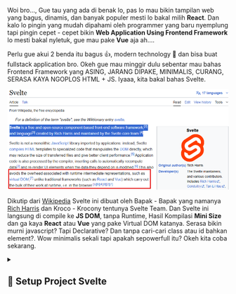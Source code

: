 Woi bro..., Gue tau yang ada di benak lo, pas lo mau bikin tampilan web yang bagus, dinamis, dan banyak populer mesti lo bakal milih **React**. Dan kalo lo pingin yang mudah dipahami oleh programmer yang baru nyemplung tapi pingin cepet - cepet bikin **Web Application Using Frontend Framework** lo mesti bakal nyletuk, gue mau pake **Vue** aja ah....

Perlu gue akui 2 benda itu bagus 👍, modern technology 🤖 dan bisa buat fullstack application bro. Okeh gue mau minggir dulu sebentar mau bahas Frontend Framework yang ASING, JARANG DIPAKE, MINIMALIS, CURANG, SERASA KAYA NGOPLOS HTML + JS. Iyaaa, kita bakal bahas Svelte.

<img class="img-fluid" alt="image" src="https://raw.githubusercontent.com/feri-irawansyah/docs/refs/heads/main/get-started-svelte/public/svelte-wiki-1.png" />

Dikutip dari <a href="https://en.wikipedia.org/wiki/Svelte" target="_blank">Wikipedia</a> Svelte ini dibuat oleh Bapak - Bapak yang namanya <a href="https://x.com/rich_harris" target="_blank">Rich Harris</a> dan Kroco - Krocony tentunya Svelte Team. Dan Svelte ini langsung di compile ke **JS DOM**, tanpa Runtime, Hasil Kompilasi **Mini Size** dan ga kaya **React** atau **Vue** yang pake Virtual DOM katanya. Serasa bikin murni javascript? Tapi Declarative? Dan tanpa cari-cari class atau id bahkan element?. Wow minimalis sekali tapi apakah sepowerfull itu? Okeh kita coba sekarang.

<details>
<summary><h2>📌 Setup Project Svelte</h2></summary>

Pertama lo coba ketikan di mesin pencarian lo `Svelte` atau pergi aja ke alamat <a href="https://svelte.dev" target="_blank">https://svelte.dev</a> lalu ke pergi ke <a href="https://svelte.dev/docs/svelte/overview" target="_blank">docs Svelte</a>. Atau silahkan coba - coba main disitu, asal jangan tersesat dijalan Pidana, Kejahatan dan Korupsi. 

<img class="img-fluid" alt="image" src="https://raw.githubusercontent.com/feri-irawansyah/docs/refs/heads/main/get-started-svelte/public/docs-svelte.png" />

Nah setalah masuk ke webnya dan lo pencet yang Svelte bukan Sveltekit ya, nanti gue bakal buatin terpisah untuk Sveltekit. Pas lu masuk langsung di sugihkan dengan code

```html
<script>
	function greet() {
		alert('Welcome to Svelte!');
	}
</script>

<button onclick={greet}>click me</button>

<style>
	button {
		font-size: 2em;
	}
</style>
```
Nah apa itu, baru masuk langsung dapet bahasa Alien👽. Tenang bro, itu cuma overview doang kurang lebih codenya seperti itu, script, style, dan html di oplos jadi satu kaya Vue? Iyes bro betul svelte ini arsitekturnya mirip Vue JS ga perlu class component, functional component, atau ya semacam itulah. Jadi semua file dengan extention gampangnya format lah nyebutnya `.svelte` itu adalah component.

Nimbang penasarin, langsung kita bikin aja proyek nya. Nah sebelum bikin lo wajib punya nodejs buat cara installnya lo bisa liat catatan gue yang <a href="/">ini</a> biar lo enak setup nya ala - ala gue.

Gue anggep lo udah install nodejs, yarn, bun, pnpm atau package manager lain untuk jvascript jadi kita langsung coba mulai bikin proyek svelte nya.

</details>


